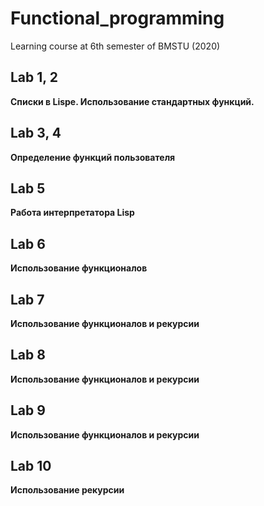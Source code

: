 # Functional_programming

Learning course at 6th semester of BMSTU (2020)

## Lab 1, 2
**Списки в Lispe. Использование стандартных функций.**

## Lab 3, 4
**Определение функций пользователя**

## Lab 5
**Работа интерпретатора Lisp**

## Lab 6
**Использование функционалов**

## Lab 7
**Использование функционалов и рекурсии**

## Lab 8
**Использование функционалов и рекурсии**

## Lab 9
**Использование функционалов и рекурсии**

## Lab 10
**Использование рекурсии**
